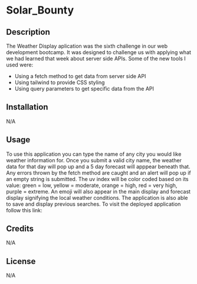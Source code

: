 # Solar_Bounty

## Description

The Weather Display aplication was the sixth challenge in our web development bootcamp. It was designed to challenge us with applying 
what we had learned that week about server side APIs. Some of the new tools I used were:
- Using a fetch method to get data from server side API
- Using tailwind to provide CSS styling
- Using query parameters to get specific data from the API

## Installation

N/A

## Usage

To use this application you can type the name of any city you would like weather information for. Once you submit a valid city name, the weather data for that day will pop up and a 5 day forecast will 
apppear beneath that. Any errors thrown by the fetch method are caught and an alert will pop up if an empty string is submitted. The uv index will be color coded based on its 
value: green = low, yellow = moderate, orange = high, red = very high, purple = extreme. An emoji will also appear in the main display and forecast display signifying the local weather conditions. 
The application is also able to save and display previous searches. To visit the deployed application follow this link: 




## Credits

N/A

## License

N/A